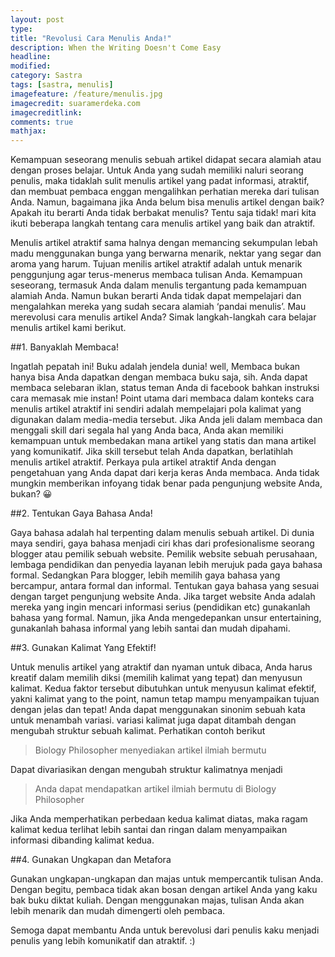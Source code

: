 ```yaml
---
layout: post
type: 
title: "Revolusi Cara Menulis Anda!"
description: When the Writing Doesn't Come Easy
headline: 
modified: 
category: Sastra
tags: [sastra, menulis]
imagefeature: /feature/menulis.jpg
imagecredit: suaramerdeka.com
imagecreditlink: 
comments: true
mathjax: 
---
```


Kemampuan seseorang menulis sebuah artikel didapat secara alamiah atau dengan proses belajar. Untuk Anda yang sudah memiliki naluri seorang penulis, maka tidaklah sulit menulis artikel yang padat informasi, atraktif, dan membuat pembaca enggan mengalihkan perhatian mereka dari tulisan Anda. Namun, bagaimana jika Anda belum bisa menulis artikel dengan baik? Apakah itu berarti Anda tidak berbakat menulis? Tentu saja tidak! mari kita ikuti beberapa langkah tentang cara menulis artikel yang baik dan atraktif.

Menulis artikel atraktif sama halnya dengan memancing sekumpulan lebah madu menggunakan bunga yang berwarna menarik, nektar yang segar dan aroma yang harum. Tujuan menilis artikel atraktif adalah untuk menarik penggunjung agar terus-menerus membaca tulisan Anda. Kemampuan seseorang, termasuk Anda dalam menulis tergantung pada kemampuan alamiah Anda. Namun bukan berarti Anda tidak dapat mempelajari dan mengalahkan mereka yang sudah secara alamiah ‘pandai menulis’. Mau merevolusi cara menulis artikel Anda? Simak langkah-langkah cara belajar menulis artikel kami berikut.

##1. Banyaklah Membaca!

Ingatlah pepatah ini! Buku adalah jendela dunia! well, Membaca bukan hanya bisa Anda dapatkan dengan membaca buku saja, sih. Anda dapat membaca selebaran iklan, status teman Anda di facebook bahkan instruksi cara memasak mie instan! Point utama dari membaca dalam konteks cara menulis artikel atraktif ini sendiri adalah mempelajari pola kalimat yang digunakan dalam media-media tersebut. Jika Anda jeli dalam membaca dan menggali skill dari segala hal yang Anda baca, Anda akan memiliki kemampuan untuk membedakan mana artikel yang statis dan mana artikel yang komunikatif. Jika skill tersebut telah Anda dapatkan, berlatihlah menulis artikel atraktif. Perkaya pula artikel atraktif Anda dengan pengetahuan yang Anda dapat dari kerja keras Anda membaca. Anda tidak mungkin memberikan infoyang tidak benar pada pengunjung website Anda, bukan? 😀

##2. Tentukan Gaya Bahasa Anda!

Gaya bahasa adalah hal terpenting dalam menulis sebuah artikel. Di dunia maya sendiri, gaya bahasa menjadi ciri khas dari profesionalisme seorang blogger atau pemilik sebuah website. Pemilik website sebuah perusahaan, lembaga pendidikan dan penyedia layanan lebih merujuk pada gaya bahasa formal. Sedangkan Para blogger, lebih memilih gaya bahasa yang bercampur, antara formal dan informal. Tentukan gaya bahasa yang sesuai dengan target pengunjung website Anda. Jika target website Anda adalah mereka yang ingin mencari informasi serius (pendidikan etc) gunakanlah bahasa yang formal. Namun, jika Anda mengedepankan unsur entertaining, gunakanlah bahasa informal yang lebih santai dan mudah dipahami.

##3. Gunakan Kalimat Yang Efektif!

Untuk menulis artikel yang atraktif dan nyaman untuk dibaca, Anda harus kreatif dalam memilih diksi (memilih kalimat yang tepat) dan menyusun kalimat. Kedua faktor tersebut dibutuhkan untuk menyusun kalimat efektif, yakni kalimat yang to the point, namun tetap mampu menyampaikan tujuan dengan jelas dan tepat! Anda dapat menggunakan sinonim sebuah kata untuk menambah variasi. variasi kalimat juga dapat ditambah dengan mengubah struktur sebuah kalimat. Perhatikan contoh berikut

>Biology Philosopher menyediakan artikel ilmiah bermutu

Dapat divariasikan dengan mengubah struktur kalimatnya menjadi

>Anda dapat mendapatkan artikel ilmiah bermutu di Biology Philosopher

Jika Anda memperhatikan perbedaan kedua kalimat diatas, maka ragam kalimat kedua terlihat lebih santai dan ringan dalam menyampaikan informasi dibanding kalimat kedua.

##4. Gunakan Ungkapan dan Metafora

Gunakan ungkapan-ungkapan dan majas untuk mempercantik tulisan Anda. Dengan begitu, pembaca tidak akan bosan dengan artikel Anda yang kaku bak buku diktat kuliah. Dengan menggunakan majas, tulisan Anda akan lebih menarik dan mudah dimengerti oleh pembaca.

Semoga dapat membantu Anda untuk berevolusi dari penulis kaku menjadi penulis yang lebih komunikatif dan atraktif. :)
